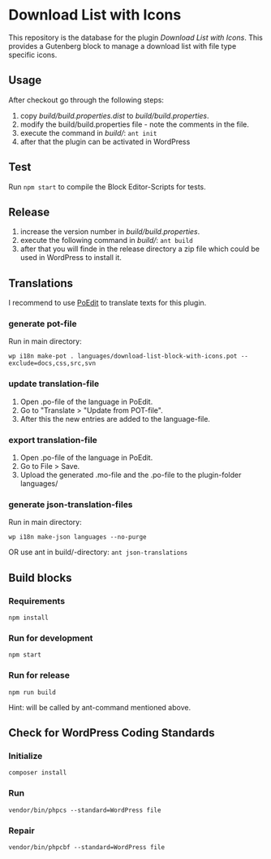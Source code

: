 # Download List with Icons

This repository is the database for the plugin _Download List with Icons_. This provides a Gutenberg block to manage a download list with file type specific icons.

## Usage

After checkout go through the following steps:

1. copy _build/build.properties.dist_ to _build/build.properties_.
2. modify the build/build.properties file - note the comments in the file.
3. execute the command in _build/_: `ant init`
4. after that the plugin can be activated in WordPress

## Test

Run `npm start` to compile the Block Editor-Scripts for tests.

## Release

1. increase the version number in _build/build.properties_.
2. execute the following command in _build/_: `ant build`
3. after that you will finde in the release directory a zip file which could be used in WordPress to install it.

## Translations

I recommend to use [PoEdit](https://poedit.net/) to translate texts for this plugin.

### generate pot-file

Run in main directory:

`wp i18n make-pot . languages/download-list-block-with-icons.pot --exclude=docs,css,src,svn`

### update translation-file

1. Open .po-file of the language in PoEdit.
2. Go to "Translate > "Update from POT-file".
3. After this the new entries are added to the language-file.

### export translation-file

1. Open .po-file of the language in PoEdit.
2. Go to File > Save.
3. Upload the generated .mo-file and the .po-file to the plugin-folder languages/

### generate json-translation-files

Run in main directory:

`wp i18n make-json languages --no-purge`

OR use ant in build/-directory: `ant json-translations`

## Build blocks

### Requirements

`npm install`

### Run for development

`npm start`

### Run for release

`npm run build`

Hint: will be called by ant-command mentioned above.

## Check for WordPress Coding Standards

### Initialize

`composer install`

### Run

`vendor/bin/phpcs --standard=WordPress file`

### Repair

`vendor/bin/phpcbf --standard=WordPress file`

